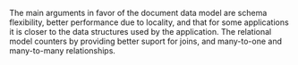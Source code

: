The main arguments in favor of the document data model are schema flexibility, better performance due to locality, and that for some applications it is closer to the data structures used by the application. The relational model counters by providing better suport for joins, and many-to-one and many-to-many relationships.